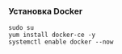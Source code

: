 ### Установка Docker
```
sudo su
yum install docker-ce -y
systemctl enable docker --now
```


























